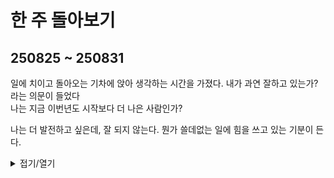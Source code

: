 # 한 주 돌아보기
## 250825 ~ 250831

일에 치이고 돌아오는 기차에 앉아 생각하는 시간을 가졌다. 내가 과연 잘하고 있는가? 라는 의문이 들었다\
나는 지금 이번년도 시작보다 더 나은 사람인가?

나는 더 발전하고 싶은데, 잘 되지 않는다. 뭔가 쓸데없는 일에 힘을 쓰고 있는 기분이 든다.

<details>
<summary>접기/열기</summary>

## 레벨디자인 퍼즐 박스 던전_젤다
Rule 1. 한 요소를 위한 스위치는 다른 방에 있다

Rule 2. 플레이어는 던전 전체를 한 눈에 볼 수 없다

Rule 3. 스위치는 되돌릴 수 있다

Rule 4. 하나의 길이 열리면 하나의 길이 닫힌다

**** 


## 레벨 디자인 핵심 원칙 5가지
명확한 목표 설정: 플레이어에게 명확한 목표를 제시하고, 목표 달성에 대한 보상을 제공해야 합니다.

신선함 유지: 각 레벨에 고유한 정체성을 부여하여 플레이어의 흥미를 유지하도록 합니다.

공간 낭비 금지: 불필요한 공간을 만들지 않고 효율적으로 구성해야 합니다.

흐름 따르기: 플레이어가 자연스럽게 이동하도록 유도하는 디자인 심리를 활용해야 합니다.

게임은 언어이다: 레벨 디자인은 게임의 전반적인 비전을 강화하고 핵심 메시지를 전달해야 합니다.

****

## 순서
### 비선형적인 레벨
### 어떻게 만드는지
### 이슈 해결방법

## 길과 벽
- 길에서 벽을 만드는 방법
- 플레이공간에서 벽을 만들어 길을 만드는 방법

## 비선형적인 레벨
- 미스.팩맨 레벨 특징
- 너무 크거나 작지 않다
- 이해하기 쉽다
- 탈출구가 없다
- 맵이 변화한다


## 비선형적인 레벨의 장점?
- 게임 플레이어 집중
- 선택지가 많다
- 맵을 잘알아야한다
- 선택을 없앨수 있다
- 더 현실적이다
- 반복 플레이를 유도한다

## 어떻게 만드는가?
- 레이아웃과 심볼을 이용해 컨셉을 만들어 동작하게 하라

## 이슈 해결방법
- 너무 선형적 -> 공간을 더 열어라
- 하나의 답 -> 게임플레이 그 자체가 재밌다고 믿어라
- 구조가 없다 -> 레이아웃, 심볼을 이용해라
- 역동적이지 않다 -> 플레이어 반응으로 균형을 만들어라
- 플레이가 랜덤과 빈 것 같다 -> 더 많이 대화해라
- 게임플레이에 어울리지 않다 -> 디자인 팀과 이야기해라
- 게임 스타일에 어울리지 않다 -> 좀 더 선형적으로 만들어라

****
## 마을 레벨디자인
### 원신
- 몬드성
  - 비행을 하도록 유도한다
    - 높은 전망대를 이용한 주변으로 날아가게 만드는 구조
    - 길드 의뢰를 해결하기 위해 단과 높낮이를 통해 비행하게 하는 구조

- 리월
  - 구조물 이용한 파쿠르
    - 격자형 구조로 다른 구조물을 이용해야 높은 곳으로 올라갈 수 있다
    - 군옥각을 통해 이런 불편함을 해소한다

- 이나즈마
  - 비행 금지, 퍼즐 이용
    - 처마를 통해 높은 곳을 올라가기 힘든 구조
    - 퍼즐을 이용하면 빠르게 이동할 수 있다
   
- 수메르
  - 비행 금지, 퍼즐 이용
    - 크게 나선형으로 올라가는 구조>파쿠르 힘듬
    - 퍼즐을 이용하면 빠르게 이동할 수 있다
   
- 폰타인
  - 스태미나 사용
    - 넓은 공간과 높은 구조물을 통해 스태미나를 많이 사용해야 한다
    - 공간을 편하게 이동하기위해 엘리베이터와 이동 수단 배치
   
****
## 저니 레벨디자인

### 목표
1. 단기 목표를 달성하게 함과 동시에 장기 목표를 제시하여, 플레이어가 목표를 인지하게 한다
2. 퍼즐 요소가 긍정적인 요소임과 어떻게 사용하는지에 대해 집중 ~ 시각, 청각, 플레이공간
3. 퍼즐을 이용해 게임 플레이 경험을 만들었다 ~ 비행 능력을 충전시켜주는 오브젝트를 통해 플레이어가 위로 올라가게 유도함
4. 막힌 벽이 아니라 바람으로 밀려나는 것과 소리를 이용해 플레이어가 가야할 방향을 제시했다
5. 퍼즐 상호작용 결과를 컷신을 통해 확인하게하여 어떻게 해야할지 제시한다

</details>

